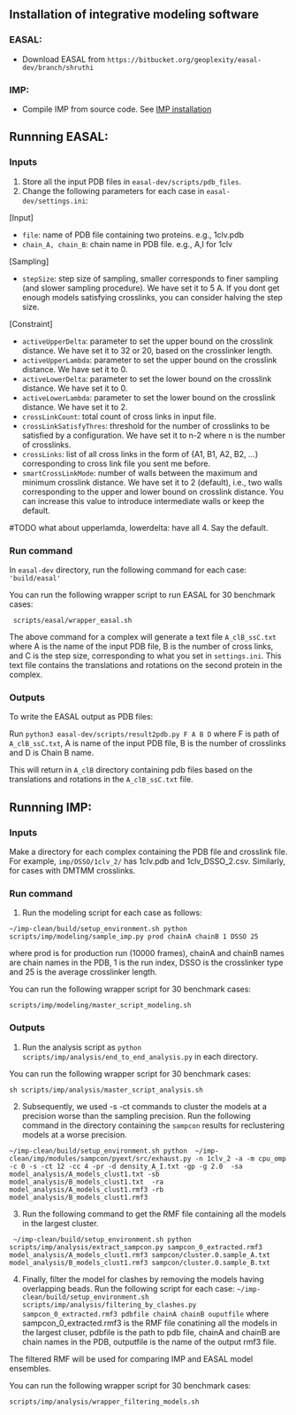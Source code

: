 ## **Installation of integrative modeling software**
### EASAL:
* Download EASAL from `https://bitbucket.org/geoplexity/easal-dev/branch/shruthi`

### IMP:
* Compile IMP from source code. See [IMP installation](https://github.com/salilab/imp)

## **Runnning EASAL:**

### Inputs
1. Store all the input PDB files in `easal-dev/scripts/pdb_files`.
2. Change the following parameters for each case in `easal-dev/settings.ini`:

[Input]
* `file`: name of PDB file containing two proteins. e.g., 1clv.pdb
* `chain_A, chain_B`: chain name in PDB file. e.g., A,I for 1clv

[Sampling]
* `stepSize`: step size of sampling, smaller corresponds to finer sampling (and slower sampling procedure). We have set it to 5 A. If you dont get enough models satisfying crosslinks, you can consider halving the step size. 

[Constraint]
* `activeUpperDelta`: parameter to set the upper bound on the crosslink distance. We have set it to 32 or 20, based on the crosslinker length.
* `activeUpperLambda`: parameter to set the upper bound on the crosslink distance. We have set it to 0.
* `activeLowerDelta`: parameter to set the lower bound on the crosslink distance. We have set it to 0.
* `activeLowerLambda`: parameter to set the lower bound on the crosslink distance. We have set it to 2.
* `crossLinkCount`: total count of cross links in input file.
* `crossLinkSatisfyThres`:  threshold for the number of crosslinks to be satisfied by a configuration. We have set it to n-2 where n is the number of crosslinks. 
* `crossLinks`: list of all cross links in the form of {A1, B1, A2, B2, ...} corresponding to cross link file you sent me before.
* `smartCrossLinkMode`: number of walls between the maximum and minimum crosslink distance. We have set it to 2 (default), i.e., two walls corresponding to the upper and lower bound on crosslink distance. You can increase this value to introduce intermediate walls or keep the default. 
 
#TODO what about upperlamda, lowerdelta: have all 4. Say the default. 

### Run command
In `easal-dev` directory, run the following command for each case:
`'build/easal' `

You can run the following wrapper script to run EASAL for 30 benchmark cases:
 
```
 scripts/easal/wrapper_easal.sh
```

The above command for a complex will generate a text file `A_clB_ssC.txt` where A is the name of the input PDB file, B is the number of cross links, and C is the step size, corresponding to what you set in `settings.ini`. This text file contains the translations and rotations on the second protein in the complex. 

### Outputs
To write the EASAL output as PDB files:

Run `python3 easal-dev/scripts/result2pdb.py F A B D` where F is path of `A_clB_ssC.txt`, A is name of the input PDB file, B is the number of crosslinks and D is Chain B name.

This will return in `A_clB` directory containing pdb files based on the translations and rotations in the `A_clB_ssC.txt` file.

## **Runnning IMP:**

### Inputs
Make a directory for each complex containing the PDB file and crosslink file. For example, `imp/DSSO/1clv_2/` has 1clv.pdb and 1clv_DSSO_2.csv. Similarly, for cases with DMTMM crosslinks.

### Run command
1. Run the modeling script for each case as follows:
   
`~/imp-clean/build/setup_environment.sh python scripts/imp/modeling/sample_imp.py prod chainA chainB 1 DSSO 25`

where prod is for production run (10000 frames), chainA and chainB names are chain names in the PDB, 1 is the run index, DSSO is the crosslinker type and 25 is the average crosslinker length. 

You can run the following wrapper script for 30 benchmark cases:
```
scripts/imp/modeling/master_script_modeling.sh
```

### Outputs
1. Run the analysis script as `python scripts/imp/analysis/end_to_end_analysis.py` in each directory.

You can run the following wrapper script for 30 benchmark cases:
```
sh scripts/imp/analysis/master_script_analysis.sh
```

2. Subsequently, we used -s -ct commands to cluster the models at a precision worse than the sampling precision.
Run the following command in the directory containing the `sampcon` results for reclustering models at a worse precision.

```
~/imp-clean/build/setup_environment.sh python  ~/imp-clean/imp/modules/sampcon/pyext/src/exhaust.py -n 1clv_2 -a -m cpu_omp -c 0 -s -ct 12 -cc 4 -pr -d density_A_I.txt -gp -g 2.0  -sa model_analysis/A_models_clust1.txt -sb model_analysis/B_models_clust1.txt  -ra model_analysis/A_models_clust1.rmf3 -rb model_analysis/B_models_clust1.rmf3
```

3. Run the following command to get the RMF file containing all the models in the largest cluster. 

```
 ~/imp-clean/build/setup_environment.sh python scripts/imp/analysis/extract_sampcon.py sampcon_0_extracted.rmf3 model_analysis/A_models_clust1.rmf3 sampcon/cluster.0.sample_A.txt model_analysis/B_models_clust1.rmf3 sampcon/cluster.0.sample_B.txt
```

4. Finally, filter the model for clashes by removing the models having overlapping beads. Run the following script for each case:
`~/imp-clean/build/setup_environment.sh scripts/imp/analysis/filtering_by_clashes.py sampcon_0_extracted.rmf3 pdbfile chainA chainB ouputfile`
where sampcon_0_extracted.rmf3 is the RMF file conatining all the models in the largest cluser, pdbfile is the path to pdb file, chainA and chainB are chain names in the PDB, outputfile is the name of the output rmf3 file. 

The filtered RMF will be used for comparing IMP and EASAL model ensembles. 

You can run the following wrapper script for 30 benchmark cases:
``` 
scripts/imp/analysis/wrapper_filtering_models.sh
```
